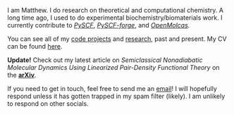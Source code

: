 I am Matthew. I do research on theoretical and computational chemistry. A long
time ago, I used to do experimental biochemistry/biomaterials work. I currently
contribute to [*PySCF*](https://github.com/pyscf/pyscf),
[*PySCF-forge*](https://github.com/pyscf/pyscf-forge), and
[*OpenMolcas*](https://gitlab.com/Molcas/OpenMolcas).

You can see all of my [code projects](/projects) and [research](/research), past
and present. My CV can be found [here](/cv.pdf).

<b style="color: var(--alert)">Update!</b> Check out my latest article on
*Semiclassical Nonadiabatic Molecular Dynamics Using Linearized Pair-Density
Functional Theory* on the [**arXiv**](https://doi.org/10.48550/arXiv.2408.05434). 

If you need to get in touch, feel free to send me an
[email](/contact)! I will hopefully respond unless it has
gotten trapped in my spam filter (likely). I am unlikely to respond on other
socials.

